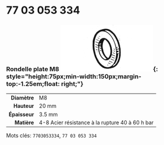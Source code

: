 # 77 03 053 334

### Rondelle plate M8 ![](../assets/images/parts/washer.png){: style="height:75px;min-width:150px;margin-top:-1.25em;float: right;"}

|   |   |
|---:|---|
**Diamètre** | M8
**Hauteur** |20 mm
**Épaisseur** |3.5 mm
**Matière** | 4-8 Acier résistance à la rupture 40 à 60 h bar

Mots clés: `7703053334`, `77 03 053 334`
